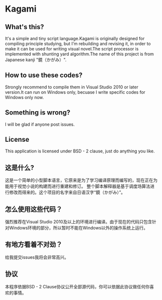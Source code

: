 # Kagami

## What's this?
It's a simple and tiny script language.Kagami is originally designed for compiling principle studying, but I'm
rebuilding and revising it, in order to make it can be used for writing visual novel.The script processor is implemented with shunting yard algorithm.The name of this project is from Japanese kanji "鏡（かがみ）".

## How to use these codes?
Strongly recommend to compile them in Visual Studio 2010 or later version.It can run on Windows only, becuase I write
specific codes for Windows only now.

## Something is wrong?
I will be glad if anyone post issues.

## License
This application is licensed under BSD - 2 clause, just do anything you like.

## 这是什么?
这是一个简单的小型脚本语言，它原来是为了学习编译原理而编写的，现在正在为能用于视觉小说的构建而进行重建和修订。
整个脚本解释器是基于调度场算法进行修改而得来的。这个项目的名字来自日语汉字“鏡（かがみ）”。

## 怎么使用这些代码？
强烈推荐在Visual Studio 2010及以上的环境进行编译。由于现在的代码只包含针对Windows环境的部分，所以暂时不能在Windows以外的操作系统上运行。

## 有地方看着不对劲？
给我提交issues我将会非常高兴。

## 协议
本程序依据BSD - 2 Clause协议公开全部源代码，你可以依据此协议做任何你喜欢的事情。